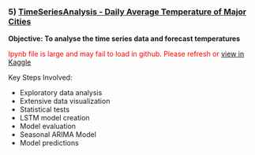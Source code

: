 ### 5) [TimeSeriesAnalysis - Daily Average Temperature of Major Cities](https://github.com/holdmygithub/Data-Science/tree/master/TimeSeries%20-%20Daily%20Average%20Temperature%20of%20Major%20Cities)
**Objective: To analyse the time series data and forecast temperatures**

<span style="color:red">Ipynb file is large and may fail to load in github. Please refresh or [view in Kaggle](https://www.kaggle.com/holdmykaggle/daily-average-temperature-of-cities-time-series)</span>

Key Steps Involved:

- Exploratory data analysis
- Extensive data visualization
- Statistical tests
- LSTM model creation
- Model evaluation
- Seasonal ARIMA Model
- Model predictions

